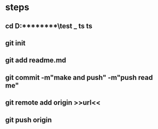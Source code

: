 # steps 
## cd D:\********\test _ ts ts
## git init 
## git add readme.md
## git commit -m"make and push" -m"push read me"
## git remote add origin  >>url<<
## git push origin